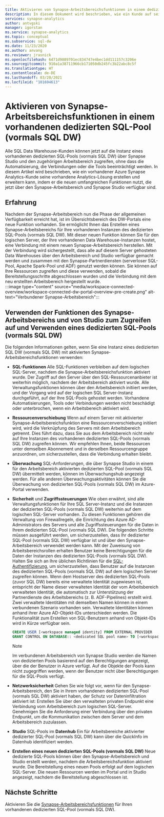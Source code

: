 ```yaml
---
title: Aktivieren von Synapse-Arbeitsbereichsfunktionen in einem dedizierten SQL-Pool (vormals SQL DW)
description: In diesem Dokument wird beschrieben, wie ein Kunde auf seine vorhandene eigenständige SQL DW-Instanz im Arbeitsbereich zugreifen und diese verwenden kann.
services: synapse-analytics
author: antvgski
manager: igorstan
ms.service: synapse-analytics
ms.topic: conceptual
ms.subservice: sql-dw
ms.date: 11/23/2020
ms.author: anvang
ms.reviewer: jrasnick
ms.openlocfilehash: 6d71d9889701ec834747e4bec1dd111157c3206e
ms.sourcegitcommit: 910a1a38711966cb171050db245fc3b22abc8c5f
ms.translationtype: HT
ms.contentlocale: de-DE
ms.lasthandoff: 03/20/2021
ms.locfileid: "101694613"
---
```

# <a name="enabling-synapse-workspace-features-on-an-existing-dedicated-sql-pool-formerly-sql-dw"></a>Aktivieren von Synapse-Arbeitsbereichsfunktionen in einem vorhandenen dedizierten SQL-Pool (vormals SQL DW)

Alle SQL Data Warehouse-Kunden können jetzt auf die Instanz eines vorhandenen dedizierten SQL-Pools (vormals SQL DW) über Synapse Studio und den zugehörigen Arbeitsbereich zugreifen, ohne dass die Automatisierung, die Verbindungen oder die Tools beeinträchtigt werden. In diesem Artikel wird beschrieben, wie ein vorhandener Azure Synapse Analytics-Kunde seine vorhandene Analytics-Lösung erstellen und erweitern kann, indem er die neuen umfangreichen Funktionen nutzt, die jetzt über den Synapse-Arbeitsbereich und Synapse Studio verfügbar sind.   

## <a name="experience"></a>Erfahrung
 
Nachdem der Synapse-Arbeitsbereich nun die Phase der allgemeinen Verfügbarkeit erreicht hat, ist im Übersichtsbereich des DW-Portals eine neue Funktion vorhanden. Sie ermöglicht Ihnen das Erstellen eines Synapse-Arbeitsbereichs für Ihre vorhandenen Instanzen des dedizierten SQL-Pools (vormals SQL DW). Mit dieser neuen Funktion können Sie für den logischen Server, der Ihre vorhandenen Data Warehouse-Instanzen hostet, eine Verbindung mit einem neuen Synapse-Arbeitsbereich herstellen. Mit der Verbindung wird sichergestellt, dass alle auf diesem Server gehosteten Data Warehouses über den Arbeitsbereich und Studio verfügbar gemacht werden und zusammen mit den Synapse-Partnerdiensten (serverloser SQL-Pool, Apache Spark-Pool und ADF) genutzt werden können. Sie können auf Ihre Ressourcen zugreifen und diese verwenden, sobald die Bereitstellungsschritte abgeschlossen wurden und die Verbindung mit dem neu erstellten Arbeitsbereich hergestellt wurde.  
:::image type="content" source="media/workspace-connected-overview/workspace-connected-dw-portal-overview-pre-create.png" alt-text="Verbundener Synapse-Arbeitsbereich":::

## <a name="using-synapse-workspace-and-studio-features-to-access-and-use-a-dedicated-sql-pool-formerly-sql-dw"></a>Verwenden der Funktionen des Synapse-Arbeitsbereichs und von Studio zum Zugreifen auf und Verwenden eines dedizierten SQL-Pools (vormals SQL DW)
 
Die folgenden Informationen gelten, wenn Sie eine Instanz eines dedizierten SQL DW (vormals SQL DW) mit aktivierten Synapse-Arbeitsbereichsfunktionen verwenden: 
- **SQL-Funktionen** Alle SQL-Funktionen verbleiben auf dem logischen SQL-Server, nachdem die Synapse-Arbeitsbereichsfunktion aktiviert wurde. Der Zugriff auf den Server über den SQL-Ressourcenanbieter ist weiterhin möglich, nachdem der Arbeitsbereich aktiviert wurde. Alle Verwaltungsfunktionen können über den Arbeitsbereich initiiert werden, und der Vorgang wird auf der logischen SQL Server-Instanz durchgeführt, auf der Ihre SQL-Pools gehostet werden. Vorhandene Automatisierungen, Tools oder Verbindungen werden nicht beschädigt oder unterbrochen, wenn ein Arbeitsbereich aktiviert wird.  
- **Ressourcenverschiebung** Wenn auf einem Server mit aktivierter Synapse-Arbeitsbereichsfunktion eine Ressourcenverschiebung initiiert wird, wird die Verknüpfung des Servers mit dem Arbeitsbereich getrennt. Dies führt dazu, dass Sie aus dem Arbeitsbereich nicht mehr auf Ihre Instanzen des vorhandenen dedizierten SQL-Pools (vormals SQL DW) zugreifen können. Wir empfehlen Ihnen, beide Ressourcen unter demselben Abonnement und in derselben Ressourcengruppe anzuordnen, um sicherzustellen, dass die Verbindung erhalten bleibt. 
- **Überwachung** SQL-Anforderungen, die über Synapse Studio in einem für den Arbeitsbereich aktivierten dedizierten SQL-Pool (vormals SQL DW) übermittelt werden, können im Überwachungshub angezeigt werden. Für alle anderen Überwachungsaktivitäten können Sie die Überwachung von dedizierten SQL-Pools (vormals SQL DW) im Azure-Portal verwenden. 
- **Sicherheit** und **Zugriffssteuerungen** Wie oben erwähnt, sind alle Verwaltungsfunktionen für Ihre SQL Server-Instanz und die Instanzen der dedizierten SQL-Pools (vormals SQL DW) weiterhin auf dem logischen SQL-Server vorhanden. Zu diesen Funktionen gehören die Verwaltung von Firewallregeln, die Einrichtung des Azure AD-Administrators des Servers und alle Zugriffssteuerungen für die Daten in Ihrem dedizierten SQL-Pool (vormals SQL DW). Die folgenden Schritte müssen ausgeführt werden, um sicherzustellen, dass Ihr dedizierter SQL-Pool (vormals SQL DW) verfügbar ist und über den Synapse-Arbeitsbereich verwendet werden kann. Mit der Zuweisung von Arbeitsbereichsrollen erhalten Benutzer keine Berechtigungen für die Daten der Instanzen des dedizierten SQL-Pools (vormals SQL DW). Halten Sie sich an Ihre üblichen Richtlinien für die [SQL-Authentifizierung](sql-data-warehouse-authentication.md), um sicherzustellen, dass Benutzer auf die Instanzen des dedizierten SQL-Pools (vormals SQL DW) auf dem logischen Server zugreifen können. Wenn dem Hostserver des dedizierten SQL-Pools (zuvor SQL DW) bereits eine verwaltete Identität zugewiesen ist, entspricht der Name dieser verwalteten Identität der vom Arbeitsbereich verwalteten Identität, die automatisch zur Unterstützung der Partnerdienste des Arbeitsbereichs (z. B. ADF-Pipelines) erstellt wird.  Zwei verwaltete Identitäten mit demselben Namen können in einem verbundenen Szenario vorhanden sein. Verwaltete Identitäten können anhand ihrer Azure AD-Objekt-IDs unterschieden werden. Die Funktionalität zum Erstellen von SQL-Benutzern anhand von Objekt-IDs wird in Kürze verfügbar sein.

    ```sql
    CREATE USER [<workspace managed identity] FROM EXTERNAL PROVIDER 
    GRANT CONTROL ON DATABASE:: <dedicated SQL pool name> TO [<workspace managed identity>
    ```

    > [!NOTE] 
    > Im verbundenen Arbeitsbereich von Synapse Studio werden die Namen von dedizierten Pools basierend auf den Berechtigungen angezeigt, über die der Benutzer in Azure verfügt. Auf die Objekte der Pools kann nicht zugegriffen werden, wenn der Benutzer nicht über Berechtigungen für die SQL-Pools verfügt. 

- **Netzwerksicherheit** Gehen Sie wie folgt vor, wenn für den Synapse-Arbeitsbereich, den Sie in Ihrem vorhandenen dedizierten SQL-Pool (vormals SQL DW) aktiviert haben, der Schutz vor Dateninfiltration aktiviert ist: Erstellen Sie über den verwalteten privaten Endpunkt eine Verbindung vom Arbeitsbereich zum logischen SQL-Server. Genehmigen Sie die Anforderung einer Verbindung über den privaten Endpunkt, um die Kommunikation zwischen dem Server und dem Arbeitsbereich zuzulassen.
- **Studio** SQL-Pools im **Datenhub** Ein für Arbeitsbereiche aktivierter dedizierter SQL-Pool (vormals SQL DW) kann über die QuickInfo im Datenhub identifiziert werden. 
- **Erstellen eines neuen dedizierten SQL-Pools (vormals SQL DW)** Neue dedizierte SQL-Pools können über den Synapse-Arbeitsbereich und Studio erstellt werden, nachdem die Arbeitsbereichsfunktion aktiviert wurde. Die Bereitstellung eines neuen Pools erfolgt auf dem logischen SQL-Server. Die neuen Ressourcen werden im Portal und in Studio angezeigt, nachdem die Bereitstellung abgeschlossen ist.      

## <a name="next-steps"></a>Nächste Schritte
Aktivieren Sie die [Synapse-Arbeitsbereichsfunktionen](workspace-connected-create.md) für Ihren vorhandenen dedizierten SQL-Pool (vormals SQL DW).

